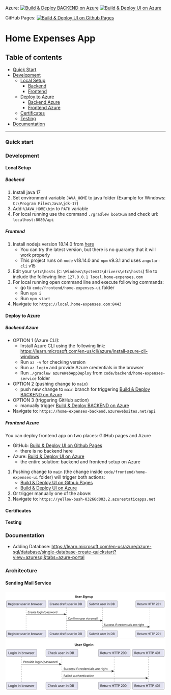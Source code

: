 Azure:
[![Build & Deploy BACKEND on Azure](https://github.com/home-expenses-github-username/home-expenses/actions/workflows/build-backend-azure.yml/badge.svg)](https://github.com/home-expenses-github-username/home-expenses/actions/workflows/build-backend-azure.yml)
[![Build & Deploy UI on Azure](https://github.com/home-expenses-github-username/home-expenses/actions/workflows/build-ui-azure.yml/badge.svg)](https://github.com/home-expenses-github-username/home-expenses/actions/workflows/build-ui-azure.yml)

GitHub Pages:
[![Build & Deploy UI on Github Pages](https://github.com/home-expenses-github-username/home-expenses/actions/workflows/build-ui-ghpages.yml/badge.svg)](https://github.com/home-expenses-github-username/home-expenses/actions/workflows/build-ui-ghpages.yml)

# Home Expenses App

## Table of contents

- [Quick Start](#quick-start)
- [Development](#development)
    - [Local Setup](#local-setup)
      - [Backend](#backend)
      - [Frontend](#frontend)
    - [Deploy to Azure](#deploy-to-azure)
      - [Backend Azure](#backend-azure)
      - [Frontend Azure](#frontend-azure)
    - [Certificates](#certificates)
    - [Testing](#testing)
- [Documentation](#documentation) 
---


### Quick start

### Development

#### Local Setup
##### Backend
1. Install java 17
2. Set environment variable `JAVA_HOME` to java folder (Example for Windows: `C:\Program Files\Java\jdk-17`)
3. Add `%JAVA_HOME\bin` to `PATH` variable
4. For local running use the command `./gradlew bootRun` and check url: `localhost:8080/api`

##### Frontend
1. Install nodejs version 18.14.0 from [here](https://nodejs.org/download/release/v18.14.0/)
   - You can try the latest version, but there is no guaranty that it will work properly
   - This project runs on `node` v18.14.0 and `npm` v9.3.1 and uses `angular-cli` v15
2. Edit your `\etc\hosts` (`C:\Windows\System32\drivers\etc\hosts`) file to include the following line: `127.0.0.1 local.home-expenses.com`
3. For local running open command line and execute following commands:
   - go to `code/frontend/home-expenses-ui` folder
   - Run `npm i`
   - Run `npm start`
4. Navigate to: `https://local.home-expenses.com:8443`

#### Deploy to Azure
##### Backend Azure
- OPTION 1 (Azure CLI):
    - Install Azure CLI using the following link: https://learn.microsoft.com/en-us/cli/azure/install-azure-cli-windows
    - Run `az -v` for checking version
    - Run `az login` and provide Azure credentials in the browser
    - Run `./gradlew azureWebAppDeploy` from `code/backend/home-expenses-service` folder
- OPTION 2 (pushing change to `main`)
    - push new change to `main` branch for triggering [Build & Deploy BACKEND on Azure](https://github.com/home-expenses-github-username/home-expenses/actions/workflows/build-backend-azure.yml)
- OPTION 3 (triggering GitHub action)
    - manually trigger [Build & Deploy BACKEND on Azure](https://github.com/home-expenses-github-username/home-expenses/actions/workflows/build-backend-azure.yml)
- Navigate to: `https://home-expenses-backend.azurewebsites.net/api`

##### Frontend Azure
You can deploy frontend app on two places: GitHub pages and Azure 
- GitHub:  [Build & Deploy UI on Github Pages](https://github.com/home-expenses-github-username/home-expenses/actions/workflows/build-ui-ghpages.yml)
  - there is no backend here
- Azure: [Build & Deploy UI on Azure](https://github.com/home-expenses-github-username/home-expenses/actions/workflows/build-ui-azure.yml)
  - the entire solution: backend and frontend setup on Azure  
1. Pushing change to `main` (the change inside `code/frontend/home-expenses-ui` folder) will trigger both actions:
   - [Build & Deploy UI on Github Pages](https://github.com/home-expenses-github-username/home-expenses/actions/workflows/build-ui-ghpages.yml)
   - [Build & Deploy UI on Azure](https://github.com/home-expenses-github-username/home-expenses/actions/workflows/build-ui-azure.yml)
2. Or trigger manually one of the above:
3. Navigate to: `https://yellow-bush-03266d003.2.azurestaticapps.net`

#### Certificates

#### Testing

### Documentation

- Adding Database: https://learn.microsoft.com/en-us/azure/azure-sql/database/single-database-create-quickstart?view=azuresql&tabs=azure-portal


### Architecture

#### Sending Mail Service

![](docs/assets/plantuml/mail-service/user-signup.svg)
![](docs/assets/plantuml/mail-service/user-signin.svg)
